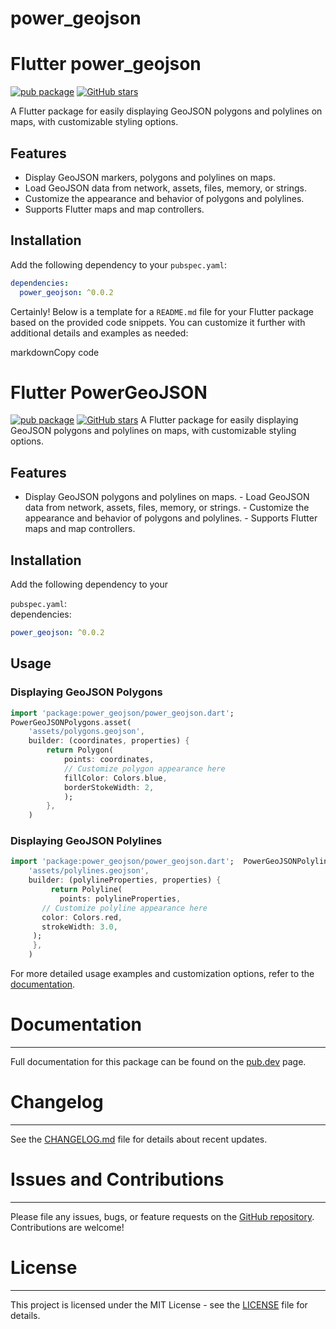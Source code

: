 # power_geojson

# Flutter power_geojson

[![pub package](https://img.shields.io/pub/v/power_geojson.svg)](https://pub.dev/packages/power_geojson)
[![GitHub stars](https://img.shields.io/github/stars/youmtinet-flutter-packs/power_geojson.svg?style=flat&logo=github&colorB=deeppink&label=Stars)](https://github.com/youmtinet-flutter-packs/power_geojson)

A Flutter package for easily displaying GeoJSON polygons and polylines on maps, with customizable styling options.

## Features

- Display GeoJSON markers, polygons and polylines on maps.
- Load GeoJSON data from network, assets, files, memory, or strings.
- Customize the appearance and behavior of polygons and polylines.
- Supports Flutter maps and map controllers.

## Installation

Add the following dependency to your `pubspec.yaml`:

```yaml
dependencies:
  power_geojson: ^0.0.2
```
Certainly! Below is a template for a `README.md` file for your Flutter package based on the provided code snippets. You can customize it further with additional details and examples as needed:

markdownCopy code

# Flutter PowerGeoJSON  

[![pub package](https://img.shields.io/pub/v/power_geojson.svg)](https://pub.dev/packages/power_geojson) [![GitHub stars](https://img.shields.io/github/stars/youmtinet-flutter-packs/power_geojson.svg?style=flat&logo=github&colorB=deeppink&label=Stars)](https://github.com/youmtinet-flutter-packs/power_geojson)  A Flutter package for easily displaying GeoJSON polygons and polylines on maps, with customizable styling options.  

## Features  
- Display GeoJSON polygons and polylines on maps. - Load GeoJSON data from network, assets, files, memory, or strings. - Customize the appearance and behavior of polygons and polylines. - Supports Flutter maps and map controllers.  


## Installation  
Add the following dependency to your 


`pubspec.yaml`:  
dependencies:   
```yaml 
power_geojson: ^0.0.2
```

Usage
-----

### Displaying GeoJSON Polygons


```dart
import 'package:power_geojson/power_geojson.dart';  
PowerGeoJSONPolygons.asset(   
    'assets/polygons.geojson',   
    builder: (coordinates, properties) {     
        return Polygon(       
            points: coordinates,       
            // Customize polygon appearance here       
            fillColor: Colors.blue,       
            borderStokeWidth: 2,     
            );   
        }, 
    )
```

### Displaying GeoJSON Polylines



```dart
import 'package:power_geojson/power_geojson.dart';  PowerGeoJSONPolylines.asset(   
    'assets/polylines.geojson',   
    builder: (polylineProperties, properties) {
         return Polyline(
           points: polylineProperties,
       // Customize polyline appearance here
       color: Colors.red,
       strokeWidth: 3.0,
     );   
     }, 
    )
```

For more detailed usage examples and customization options, refer to the [documentation](https://pub.dev/packages/power_geojson).

# Documentation
-------------

Full documentation for this package can be found on the [pub.dev](https://pub.dev/packages/power_geojson) page.

# Changelog
---------

See the [CHANGELOG.md](CHANGELOG.md) file for details about recent updates.

# Issues and Contributions
------------------------

Please file any issues, bugs, or feature requests on the [GitHub repository]([Contribute](https://github.com/youmtinet-flutter-packs/power_geojson)
). Contributions are welcome!

# License
-------

This project is licensed under the MIT License - see the [LICENSE](LICENSE) file for details.
